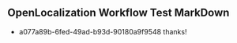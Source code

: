 ## OpenLocalization Workflow Test MarkDown
* a077a89b-6fed-49ad-b93d-90180a9f9548 thanks!

<!--HONumber=Jul16_HO5-->


